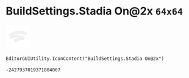 # BuildSettings.Stadia On@2x `64x64`
<img src="/img/BuildSettings.Stadia%20On@2x.png" width=64 height=64>

``` CSharp
EditorGUIUtility.IconContent("BuildSettings.Stadia On@2x")
```
```
-2427937019371804007
```
